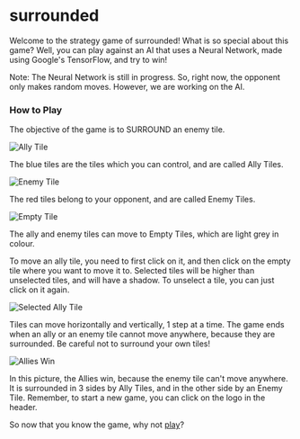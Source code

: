 # surrounded

Welcome to the strategy game of surrounded! What is so special about this game? Well, you can play against an AI that uses a 
Neural Network, made using Google's TensorFlow, and try to win!

Note: The Neural Network is still in progress. So, right now, the opponent only makes random moves. However, we are working on the AI.

### How to Play
The objective of the game is to SURROUND an enemy tile.

![Ally Tile](https://surrounded.herokuapp.com/images/ally_tile.png)

The blue tiles are the tiles which you can control, and are called Ally Tiles.

![Enemy Tile](https://surrounded.herokuapp.com/images/enemy_tile.png)

The red tiles belong to your opponent, and are called Enemy Tiles.

![Empty Tile](https://surrounded.herokuapp.com/images/empty_tile.png)

The ally and enemy tiles can move to Empty Tiles, which are light grey in colour.

To move an ally tile, you need to first click on it, and then click on the empty tile where you want 
to move it to. Selected tiles will be higher than unselected tiles, and will have a shadow. To unselect 
a tile, you can just click on it again.

![Selected Ally Tile](https://surrounded.herokuapp.com/images/selected_ally_tile.png)

Tiles can move horizontally and vertically, 1 step at a time. The game ends when an ally or an enemy tile 
cannot move anywhere, because they are surrounded. Be careful not to surround your own tiles!

![Allies Win](https://surrounded.herokuapp.com/images/ally_wins.png)

In this picture, the Allies win, because the enemy tile can't move anywhere. It is surrounded in 3 sides by Ally Tiles, 
and in the other side by an Enemy Tile. Remember, to start a new game, you can click on the logo in the header.


So now that you know the game, why not [play](https://surrounded.herokuapp.com)?
